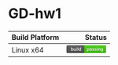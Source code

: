 # GD-hw1

Build Platform | Status
:--------------|------:
Linux x64      |![passing](https://github.com/faspergillus/pictures/raw/master/passing.png.jpg)
